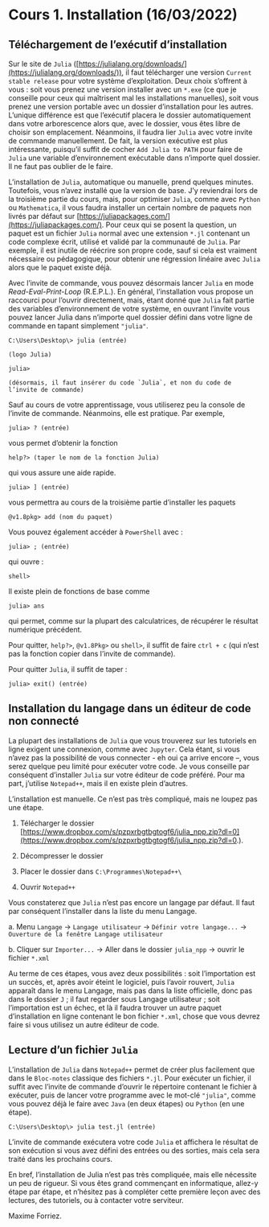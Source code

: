 # Cours 1. Installation (16/03/2022)

## Téléchargement de l’exécutif d’installation

Sur le site de `Julia` ([https://julialang.org/downloads/](https://julialang.org/downloads/)), il faut télécharger une version `Current stable release` pour votre système d’exploitation. Deux choix s’offrent à vous : soit vous prenez une version installer avec un `*.exe` (ce que je conseille pour ceux qui maîtrisent mal les installations manuelles), soit vous prenez une version portable avec un dossier d’installation pour les autres. L’unique différence est que l’exécutif placera le dossier automatiquement dans votre arborescence alors que, avec le dossier, vous êtes libre de choisir son emplacement. Néanmoins, il faudra lier `Julia` avec votre invite de commande manuellement. De fait, la version exécutive est plus intéressante, puisqu’il suffit de cocher `Add Julia to PATH` pour faire de `Julia` une variable d’environnement exécutable dans n’importe quel dossier. Il ne faut pas oublier de le faire.

L’installation de `Julia`, automatique ou manuelle, prend quelques minutes. Toutefois, vous n’avez installé que la version de base. J’y reviendrai lors de la troisième partie du cours, mais, pour optimiser `Julia`, comme avec `Python` ou `Mathematica`, il vous faudra installer un certain nombre de paquets non livrés par défaut sur [https://juliapackages.com/](https://juliapackages.com/). Pour ceux qui se posent la question, un paquet est un fichier `Julia` normal avec une extension `*.jl` contenant un code complexe écrit, utilisé et validé par la communauté de `Julia`. Par exemple, il est inutile de réécrire son propre code, sauf si cela est vraiment nécessaire ou pédagogique, pour obtenir une régression linéaire avec `Julia` alors que le paquet existe déjà.

Avec l’invite de commande, vous pouvez désormais lancer `Julia` en mode *Read-Eval-Print-Loop* (R.E.P.L.). En général, l’installation vous propose un raccourci pour l’ouvrir directement, mais, étant donné que `Julia` fait partie des variables d’environnement de votre système, en ouvrant l’invite vous pouvez lancer Julia dans n’importe quel dossier défini dans votre ligne de commande en tapant simplement `"julia"`.

	C:\Users\Desktop\> julia (entrée)

	(logo Julia)

	julia>

	(désormais, il faut insérer du code `Julia`, et non du code de l’invite de commande)

Sauf au cours de votre apprentissage, vous utiliserez peu la console de l’invite de commande. Néanmoins, elle est pratique. Par exemple,

	julia> ? (entrée)

vous permet d’obtenir la fonction

	help?> (taper le nom de la fonction Julia)

qui vous assure une aide rapide.

	julia> ] (entrée)

vous permettra au cours de la troisième partie d’installer les paquets

	@v1.8pkg> add (nom du paquet)

Vous pouvez également accéder à `PowerShell` avec :

	julia> ; (entrée)

qui ouvre :

	shell>

Il existe plein de fonctions de base comme

	julia> ans

qui permet, comme sur la plupart des calculatrices, de récupérer le résultat numérique précédent.

Pour quitter, `help?>`, `@v1.8Pkg>` ou `shell>`, il suffit de faire `ctrl + c` (qui n’est pas la fonction copier dans l’invite de commande).

Pour quitter `Julia`, il suffit de taper :

	julia> exit() (entrée)

## Installation du langage dans un éditeur de code non connecté

La plupart des installations de `Julia` que vous trouverez sur les tutoriels en ligne exigent une connexion, comme avec `Jupyter`. Cela étant, si vous n’avez pas la possibilité de vous connecter - eh oui ça arrive encore –, vous serez quelque peu limité pour exécuter votre code. Je vous conseille par conséquent d’installer `Julia` sur votre éditeur de code préféré. Pour ma part, j’utilise `Notepad++`, mais il en existe plein d’autres.

L’installation est manuelle. Ce n’est pas très compliqué, mais ne loupez pas une étape.

1. Télécharger le dossier [https://www.dropbox.com/s/pzpxrbgtbgtogf6/julia_npp.zip?dl=0](https://www.dropbox.com/s/pzpxrbgtbgtogf6/julia_npp.zip?dl=0.).

2. Décompresser le dossier

3. Placer le dossier dans `C:\Programmes\Notepad++\`

4. Ouvrir `Notepad++`

Vous constaterez que `Julia` n’est pas encore un langage par défaut. Il faut par conséquent l’installer dans la liste du menu Langage.

a. Menu `Langage` → `Langage utilisateur` → `Définir votre langage...` → `Ouverture de la fenêtre Langage utilisateur`

b. Cliquer sur `Importer...` → Aller dans le dossier `julia_npp` → ouvrir le fichier `*.xml`

Au terme de ces étapes, vous avez deux possibilités : soit l’importation est un succès, et, après avoir éteint le logiciel, puis l’avoir rouvert, `Julia` apparaît dans le menu Langage, mais pas dans la liste officielle, donc pas dans le dossier `J` ; il faut regarder sous Langage utilisateur ; soit l’importation est un échec, et là il faudra trouver un autre paquet d’installation en ligne contenant le bon fichier `*.xml`, chose que vous devrez faire si vous utilisez un autre éditeur de code.

## Lecture d’un fichier `Julia`

L’installation de `Julia` dans `Notepad++` permet de créer plus facilement que dans le `Bloc-notes` classique des fichiers `*.jl`. Pour exécuter un fichier, il suffit avec l’invite de commande d’ouvrir le répertoire contenant le fichier à exécuter, puis de lancer votre programme avec le mot-clé `"julia"`, comme vous pouvez déjà le faire avec `Java` (en deux étapes) ou `Python` (en une étape).

	C:\Users\Desktop\> julia test.jl (entrée)

L’invite de commande exécutera votre code `Julia` et affichera le résultat de son exécution si vous avez défini des entrées ou des sorties, mais cela sera traité dans les prochains cours.

En bref, l’installation de Julia n’est pas très compliquée, mais elle nécessite un peu de rigueur. Si vous êtes grand commençant en informatique, allez-y étape par étape, et n’hésitez pas à compléter cette première leçon avec des lectures, des tutoriels, ou à contacter votre serviteur.

Maxime Forriez.